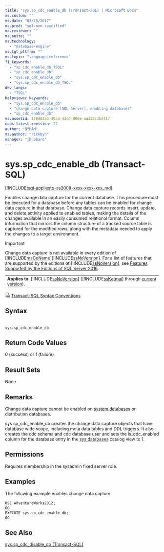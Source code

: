 ```yaml
---
title: "sys.sp_cdc_enable_db (Transact-SQL) | Microsoft Docs"
ms.custom: ""
ms.date: "03/15/2017"
ms.prod: "sql-non-specified"
ms.reviewer: ""
ms.suite: ""
ms.technology: 
  - "database-engine"
ms.tgt_pltfrm: ""
ms.topic: "language-reference"
f1_keywords: 
  - "sp_cdc_enable_db_TSQL"
  - "sp_cdc_enable_db"
  - "sys.sp_cdc_enable_db"
  - "sys.sp_cdc_enable_db_TSQL"
dev_langs: 
  - "TSQL"
helpviewer_keywords: 
  - "sys.sp_cdc_enable_db"
  - "change data capture [SQL Server], enabling databases"
  - "sp_cdc_enable_db"
ms.assetid: 176d83b3-493d-43cd-800e-aa123c3bdf17
caps.latest.revision: 27
author: "BYHAM"
ms.author: "rickbyh"
manager: "jhubbard"
---
```

# sys.sp_cdc_enable_db (Transact-SQL)
[!INCLUDE[tsql-appliesto-ss2008-xxxx-xxxx-xxx_md](../../includes/tsql-appliesto-ss2008-xxxx-xxxx-xxx-md.md)]

  Enables change data capture for the current database. This procedure must be executed for a database before any tables can be enabled for change data capture in that database. Change data capture records insert, update, and delete activity applied to enabled tables, making the details of the changes available in an easily consumed relational format. Column information that mirrors the column structure of a tracked source table is captured for the modified rows, along with the metadata needed to apply the changes to a target environment.  
  
> [!IMPORTANT]  
>  Change data capture is not available in every edition of [!INCLUDE[msCoName](../../includes/msconame-md.md)][!INCLUDE[ssNoVersion](../../includes/ssnoversion-md.md)]. For a list of features that are supported by the editions of [!INCLUDE[ssNoVersion](../../includes/ssnoversion-md.md)], see [Features Supported by the Editions of SQL Server 2016](../Topic/Features%20Supported%20by%20the%20Editions%20of%20SQL%20Server%202016.md).  
  
||  
|-|  
|**Applies to**: [!INCLUDE[ssNoVersion](../../includes/ssnoversion-md.md)] ([!INCLUDE[ssKatmai](../../includes/sskatmai-md.md)] through [current version](http://go.microsoft.com/fwlink/p/?LinkId=299658)).|  
  
 ![Topic link icon](../../database-engine/configure-windows/media/topic-link.gif "Topic link icon") [Transact-SQL Syntax Conventions](../../t-sql/language-elements/transact-sql-syntax-conventions-transact-sql.md)  
  
## Syntax  
  
```  
  
sys.sp_cdc_enable_db  
```  
  
## Return Code Values  
 0 (success) or 1 (failure)  
  
## Result Sets  
 None  
  
## Remarks  
 Change data capture cannot be enabled on [system databases](../../relational-databases/databases/system-databases.md) or distribution databases.  
  
 sys.sp_cdc_enable_db creates the change data capture objects that have database wide scope, including meta data tables and DDL triggers. It also creates the cdc schema and cdc database user and sets the is_cdc_enabled column for the database entry in the [sys.databases](../../relational-databases/system-catalog-views/sys-databases-transact-sql.md) catalog view to 1.  
  
## Permissions  
 Requires membership in the sysadmin fixed server role.  
  
## Examples  
 The following example enables change data capture.  
  
```  
USE AdventureWorks2012;  
GO  
EXECUTE sys.sp_cdc_enable_db;  
GO  
```  
  
## See Also  
 [sys.sp_cdc_disable_db &#40;Transact-SQL&#41;](../../relational-databases/system-stored-procedures/sys-sp-cdc-disable-db-transact-sql.md)  
  
  